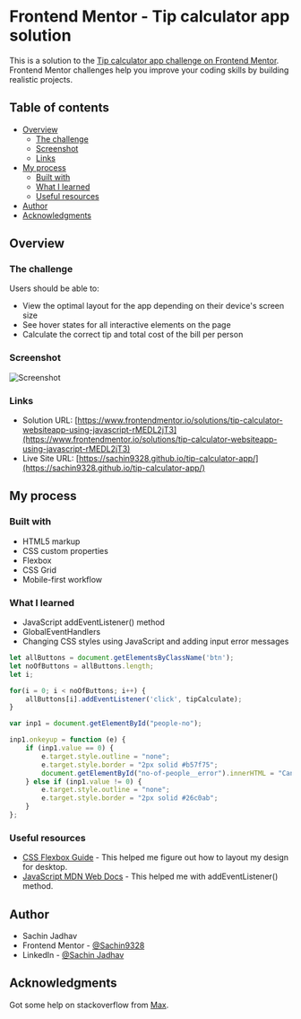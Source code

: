 # Frontend Mentor - Tip calculator app solution

This is a solution to the [Tip calculator app challenge on Frontend Mentor](https://www.frontendmentor.io/challenges/tip-calculator-app-ugJNGbJUX). Frontend Mentor challenges help you improve your coding skills by building realistic projects.

## Table of contents

- [Overview](#overview)
  - [The challenge](#the-challenge)
  - [Screenshot](#screenshot)
  - [Links](#links)
- [My process](#my-process)
  - [Built with](#built-with)
  - [What I learned](#what-i-learned)
  - [Useful resources](#useful-resources)
- [Author](#author)
- [Acknowledgments](#acknowledgments)

## Overview

### The challenge

Users should be able to:

- View the optimal layout for the app depending on their device's screen size
- See hover states for all interactive elements on the page
- Calculate the correct tip and total cost of the bill per person

### Screenshot

![Screenshot](https://i.imgur.com/aD6OQjj.png)

### Links

- Solution URL: [https://www.frontendmentor.io/solutions/tip-calculator-websiteapp-using-javascript-rMEDL2jT3](https://www.frontendmentor.io/solutions/tip-calculator-websiteapp-using-javascript-rMEDL2jT3)
- Live Site URL: [https://sachin9328.github.io/tip-calculator-app/](https://sachin9328.github.io/tip-calculator-app/)

## My process

### Built with

- HTML5 markup
- CSS custom properties
- Flexbox
- CSS Grid
- Mobile-first workflow

### What I learned

- JavaScript addEventListener() method
- GlobalEventHandlers
- Changing CSS styles using JavaScript and adding input error messages 

```js
let allButtons = document.getElementsByClassName('btn');
let noOfButtons = allButtons.length;
let i;

for(i = 0; i < noOfButtons; i++) {
    allButtons[i].addEventListener('click', tipCalculate);
}
```

```js
var inp1 = document.getElementById("people-no");

inp1.onkeyup = function (e) {
    if (inp1.value == 0) {
        e.target.style.outline = "none";
        e.target.style.border = "2px solid #b57f75";
        document.getElementById("no-of-people__error").innerHTML = "Can't be zero";
    } else if (inp1.value != 0) {
        e.target.style.outline = "none";
        e.target.style.border = "2px solid #26c0ab";
    }
};
```

### Useful resources

- [CSS Flexbox Guide](https://css-tricks.com/snippets/css/a-guide-to-flexbox/) - This helped me figure out how to layout my design for desktop.
- [JavaScript MDN Web Docs](https://developer.mozilla.org/en-US/docs/Web/JavaScript) - This helped me with addEventListener() method.

## Author

- Sachin Jadhav
- Frontend Mentor - [@Sachin9328](https://www.frontendmentor.io/profile/Sachin9328)
- LinkedIn - [@Sachin Jadhav](https://www.linkedin.com/in/sachin-jadhav-651a71127/)

## Acknowledgments

Got some help on stackoverflow from [Max](https://stackoverflow.com/users/7879896/max).

